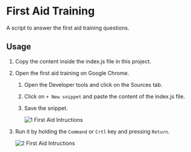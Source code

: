 # First Aid Training

A script to answer the first aid training questions.

## Usage

1. Copy the content inside the index.js file in this project.
1. Open the first aid training on Google Chrome.

   1. Open the Developer tools and click on the Sources tab.
   1. Click on `+ New snippet` and paste the content of the index.js file.
   1. Save the snippet.

      ![1 First Aid Intructions](examples/1_first-aid-instructions.gif)

1. Run it by holding the `Command` or `Crtl` key and pressing `Return`.

   ![2 First Aid Intructions](examples/2_first-aid-instructions.gif)
